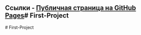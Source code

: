 
## Ссылки - [Публичная страница на GitHub Pages](https://ВАШ_ЛОГИН.github.io/ИМЯ_РЕПОЗИТОРИЯ/)#   F i r s t - P r o j e c t 
 
 #   F i r s t - P r o j e c t 
 
 
